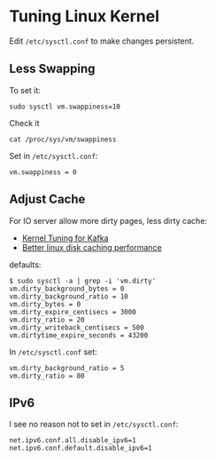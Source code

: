 # Tuning Linux Kernel

Edit `/etc/sysctl.conf` to make changes persistent.

## Less Swapping

To set it:

```
sudo sysctl vm.swappiness=10

```
Check it
```
cat /proc/sys/vm/swappiness
```

Set in `/etc/sysctl.conf`:

```
vm.swappiness = 0
```

## Adjust Cache

For IO server allow more dirty pages, less dirty cache:

* [Kernel Tuning for Kafka](https://youtu.be/7dkSze52i-o?t=1607)
* [Better linux disk caching
performance](https://lonesysadmin.net/2013/12/22/better-linux-disk-caching-performance-vm-dirty_ratio/)

defaults:

```
$ sudo sysctl -a | grep -i 'vm.dirty'
vm.dirty_background_bytes = 0
vm.dirty_background_ratio = 10
vm.dirty_bytes = 0
vm.dirty_expire_centisecs = 3000
vm.dirty_ratio = 20
vm.dirty_writeback_centisecs = 500
vm.dirtytime_expire_seconds = 43200
```

In `/etc/sysctl.conf` set:
```
vm.dirty_background_ratio = 5
vm.dirty_ratio = 80
```

## IPv6

I see no reason not to set in `/etc/sysctl.conf`:
```
net.ipv6.conf.all.disable_ipv6=1
net.ipv6.conf.default.disable_ipv6=1
```
